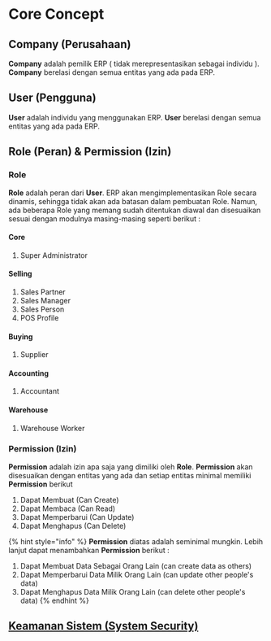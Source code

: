 # Core Concept

## Company (Perusahaan)

**Company** adalah pemilik ERP ( tidak merepresentasikan sebagai individu ). **Company** berelasi dengan semua entitas yang ada pada ERP.

## User (Pengguna)

**User** adalah individu yang menggunakan ERP. **User** berelasi dengan semua entitas yang ada pada ERP.

## Role (Peran) & Permission (Izin)

### **Role**

**Role** adalah peran dari **User**. ERP akan mengimplementasikan Role secara dinamis, sehingga tidak akan ada batasan dalam pembuatan Role. Namun, ada beberapa Role yang memang sudah ditentukan diawal dan disesuaikan sesuai dengan modulnya masing-masing seperti berikut :&#x20;

#### Core

1. Super Administrator

#### Selling

1. Sales Partner
2. Sales Manager
3. Sales Person
4. POS Profile

#### Buying

1. Supplier

#### Accounting

1. Accountant

#### Warehouse

1. Warehouse Worker

### Permission (Izin)

**Permission** adalah izin apa saja yang dimiliki oleh **Role**. **Permission** akan disesuaikan dengan entitas yang ada dan setiap entitas minimal memiliki **Permission** berikut

1. Dapat Membuat (Can Create)
2. Dapat Membaca (Can Read)
3. Dapat Memperbarui (Can Update)
4. Dapat Menghapus (Can Delete)

{% hint style="info" %}
**Permission** diatas adalah seminimal mungkin. Lebih lanjut dapat menambahkan **Permission** berikut :&#x20;

1. Dapat Membuat Data Sebagai Orang Lain (can create data as others)
2. Dapat Memperbarui Data Milik Orang Lain (can update other people's data)&#x20;
3. Dapat Menghapus Data Milik Orang Lain (can delete other people's data)
{% endhint %}

## [Keamanan Sistem (System Security)](../system-security/)
